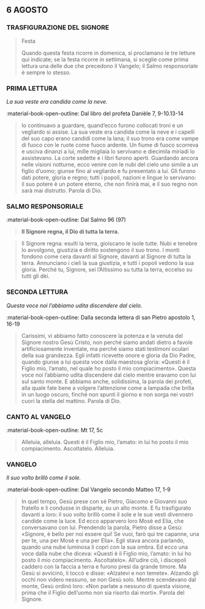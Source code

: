 ## 6 AGOSTO
> 
### TRASFIGURAZIONE DEL SIGNORE
> 
> Festa
> 
> Quando questa festa ricorre in domenica, si proclamano le tre letture qui indicate; se la festa ricorre in settimana, si sceglie come prima lettura una delle due che precedono il Vangelo; il Salmo responsoriale è sempre lo stesso.
> 
### PRIMA LETTURA
*La sua veste era candida come la neve.*

:material-book-open-outline: Dal libro del profeta Danièle
7, 9-10.13-14

> Io continuavo a guardare, quand’ecco furono collocati troni e un vegliardo si assise. La sua veste era candida come la neve e i capelli del suo capo erano candidi come la lana; il suo trono era come vampe di fuoco con le ruote come fuoco ardente. Un fiume di fuoco scorreva e usciva dinanzi a lui, mille migliaia lo servivano e diecimila miriadi lo assistevano. La corte sedette e i libri furono aperti. Guardando ancora nelle visioni notturne, ecco venire con le nubi del cielo uno simile a un figlio d’uomo; giunse fino al vegliardo e fu presentato a lui. Gli furono dati potere, gloria e regno; tutti i popoli, nazioni e lingue lo servivano: il suo potere è un potere eterno, che non finirà mai, e il suo regno non sarà mai distrutto. Parola di Dio.
> 
### SALMO RESPONSORIALE
:material-book-open-outline: Dal Salmo 96 (97)

>**Il Signore regna, il Dio di tutta la terra.**

> Il Signore regna: esulti la terra,
> gioiscano le isole tutte.
> Nubi e tenebre lo avvolgono,
> giustizia e diritto sostengono il suo trono.
> I monti fondono come cera davanti al Signore,
> davanti al Signore di tutta la terra.
> Annunciano i cieli la sua giustizia,
> e tutti i popoli vedono la sua gloria.
> Perché tu, Signore,
> sei l’Altissimo su tutta la terra,
> eccelso su tutti gli dèi.
> 
### SECONDA LETTURA
*Questa voce noi l’abbiamo udita discendere dal cielo.*

:material-book-open-outline: Dalla seconda lettera di san Pietro apostolo
1, 16-19

> Carissimi, vi abbiamo fatto conoscere la potenza e la venuta del Signore nostro Gesù Cristo, non perché siamo andati dietro a favole artificiosamente inventate, ma perché siamo stati testimoni oculari della sua grandezza. Egli infatti ricevette onore e gloria da Dio Padre, quando giunse a lui questa voce dalla maestosa gloria: «Questi è il Figlio mio, l’amato, nel quale ho posto il mio compiacimento». Questa voce noi l’abbiamo udita discendere dal cielo mentre eravamo con lui sul santo monte. E abbiamo anche, solidissima, la parola dei profeti, alla quale fate bene a volgere l’attenzione come a lampada che brilla in un luogo oscuro, finché non spunti il giorno e non sorga nei vostri cuori la stella del mattino. Parola di Dio.
> 
### CANTO AL VANGELO
:material-book-open-outline: Mt 17, 5c

> Alleluia, alleluia.
> Questi è il Figlio mio, l’amato:
> in lui ho posto il mio compiacimento. Ascoltatelo.
> Alleluia.
> 
### VANGELO
*Il suo volto brillò come il sole.*

:material-book-open-outline: Dal Vangelo secondo Matteo
17, 1-9

> In quel tempo, Gesù prese con sé Pietro, Giacomo e Giovanni suo fratello e li condusse in disparte, su un alto monte. E fu trasfigurato davanti a loro: il suo volto brillò come il sole e le sue vesti divennero candide come la luce. Ed ecco apparvero loro Mosè ed Elia, che conversavano con lui. Prendendo la parola, Pietro disse a Gesù: «Signore, è bello per noi essere qui! Se vuoi, farò qui tre capanne, una per te, una per Mosè e una per Elia». Egli stava ancora parlando, quando una nube luminosa li coprì con la sua ombra. Ed ecco una voce dalla nube che diceva: «Questi è il Figlio mio, l’amato: in lui ho posto il mio compiacimento. Ascoltatelo». All’udire ciò, i discepoli caddero con la faccia a terra e furono presi da grande timore. Ma Gesù si avvicinò, li toccò e disse: «Alzatevi e non temete». Alzando gli occhi non videro nessuno, se non Gesù solo. Mentre scendevano dal monte, Gesù ordinò loro: «Non parlate a nessuno di questa visione, prima che il Figlio dell’uomo non sia risorto dai morti». Parola del Signore.